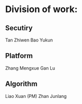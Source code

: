 # Division of work:
## Secutiry
Tan Zhiwen
Bao Yukun

## Platform
Zhang Mengxue
Gan Lu

## Algorithm
Liao Xuan (PM)
Zhan Junlang
